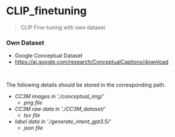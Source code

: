 # CLIP_finetuning
> CLIP Fine-tuning with own dataset

### Own Dataset
- Google Conceptual Dataset </br>
- https://ai.google.com/research/ConceptualCaptions/download

</br>

The following details should be stored in the corresponding path. </br>
* _CC3M images in './conceptual_img/'_ </br>
  * _png file_
* _CC3M raw data in './CC3M_dataset/'_ </br>
  * _tsv file_
* _label data in './generate_intent_gpt3.5/'_ </br>
  * _json file_

